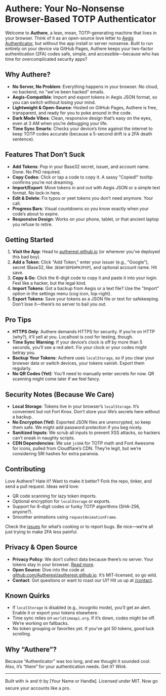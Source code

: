 # Authere: Your No-Nonsense Browser-Based TOTP Authenticator

Welcome to **Authere**, a lean, mean, TOTP-generating machine that lives in your browser. Think of it as an open-source love letter to [Aegis Authenticator](https://getaegis.app/), but without the app install or server nonsense. Built to run entirely on your device via GitHub Pages, Authere keeps your two-factor authentication (2FA) codes safe, simple, and accessible—because who has time for overcomplicated security apps?

## Why Authere?

- **No Server, No Problem**: Everything happens in your browser. No cloud, no backend, no "we've been hacked" emails.
- **Aegis-Compatible**: Import and export tokens in Aegis JSON format, so you can switch without losing your mind.
- **Lightweight & Open-Source**: Hosted on GitHub Pages, Authere is free, transparent, and ready for you to poke around in the code.
- **Dark Mode Vibes**: Clean, responsive design that’s easy on the eyes, even at 3 AM when you’re debugging your life.
- **Time Sync Smarts**: Checks your device’s time against the internet to keep TOTP codes accurate (because a 5-second drift is a 2FA death sentence).

## Features That Don’t Suck

- **Add Tokens**: Pop in your Base32 secret, issuer, and account name. Done. No PhD required.
- **Copy Codes**: Click or tap a code to copy it. A sassy "Copied!" tooltip confirms you’re not dreaming.
- **Import/Export**: Move tokens in and out with Aegis JSON or a simple text format. No lock-in here.
- **Edit & Delete**: Fix typos or yeet tokens you don’t need anymore. Your call.
- **Progress Bars**: Visual countdowns so you know exactly when your code’s about to expire.
- **Responsive Design**: Works on your phone, tablet, or that ancient laptop you refuse to retire.

## Getting Started

1. **Visit the App**: Head to [autherest.github.io](https://autherest.github.io) (or wherever you’ve deployed this bad boy).
2. **Add a Token**: Click "Add Token," enter your issuer (e.g., "Google"), secret (Base32, like `JBSWY3DPEHPK3PXP`), and optional account name. Hit save.
3. **Copy & Go**: Click the 6-digit code to copy it and paste it into your login. Feel like a hacker, but the legal kind.
4. **Import Tokens**: Got a backup from Aegis or a text file? Use the "Import" option in the settings menu (cog icon, top-right).
5. **Export Tokens**: Save your tokens as a JSON file or text for safekeeping. Don’t lose it—there’s no server to bail you out.

## Pro Tips

- **HTTPS Only**: Authere demands HTTPS for security. If you’re on HTTP (why?), it’ll yell at you. Localhost is cool for testing, though.
- **Time Sync Warning**: If your device’s clock is off by more than 5 seconds, you’ll see a red alert. Fix your clock or your codes might betray you.
- **Backup Your Tokens**: Authere uses `localStorage`, so if you clear your browser data or switch devices, your tokens vanish. Export them regularly.
- **No QR Codes (Yet)**: You’ll need to manually enter secrets for now. QR scanning might come later if we feel fancy.

## Security Notes (Because We Care)

- **Local Storage**: Tokens live in your browser’s `localStorage`. It’s convenient but not Fort Knox. Don’t store your life’s secrets here without a backup.
- **No Encryption (Yet)**: Exported JSON files are unencrypted, so keep them safe. We might add password protection if you beg nicely.
- **Sanitized Inputs**: We scrub all inputs to prevent XSS attacks, so hackers can’t sneak in naughty scripts.
- **CDN Dependencies**: We use `jsSHA` for TOTP math and Font Awesome for icons, pulled from Cloudflare’s CDN. They’re legit, but we’re considering SRI hashes for extra paranoia.

## Contributing

Love Authere? Hate it? Want to make it better? Fork the repo, tinker, and send a pull request. Ideas we’d love:
- QR code scanning for lazy token imports.
- Optional encryption for `localStorage` or exports.
- Support for 8-digit codes or funky TOTP algorithms (SHA-256, anyone?).
- Smoother animations using `requestAnimationFrame`.

Check the [issues](https://github.com/Autherest/autherest.github.io/issues) for what’s cooking or to report bugs. Be nice—we’re all just trying to make 2FA less painful.

## Privacy & Open Source

- **Privacy Policy**: We don’t collect data because there’s no server. Your tokens stay in your browser. [Read more](/privacy-policy).
- **Open Source**: Dive into the code at [github.com/Autherest/autherest.github.io](https://github.com/Autherest/autherest.github.io). It’s MIT-licensed, so go wild.
- **Contact**: Got questions or want to roast our UI? Hit us up at [/contact](/contact).

## Known Quirks

- If `localStorage` is disabled (e.g., incognito mode), you’ll get an alert. Enable it or export your tokens elsewhere.
- Time sync relies on `worldtimeapi.org`. If it’s down, codes might be off. We’re working on fallbacks.
- No token grouping or favorites yet. If you’ve got 50 tokens, good luck scrolling.

## Why “Authere”?

Because “Authenticator” was too long, and we thought it sounded cool. Also, it’s “there” for your authentication needs. Get it? *Wink.*

---

Built with ☕ and 🤓 by [Your Name or Handle]. Licensed under MIT. Now go secure your accounts like a pro.